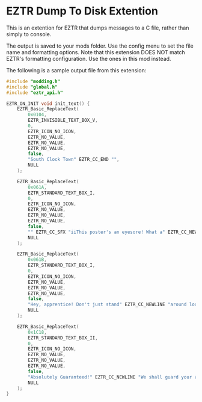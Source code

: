# EZTR Dump To Disk Extention

This is an extention for EZTR that dumps messages to a C file, rather than simply to console.

The output is saved to your mods folder. Use the config menu to set the file name and formatting options.
Note that this extension DOES NOT match EZTR's formatting configuration. Use the ones in this mod instead.

The following is a sample output file from this extension:

```C
#include "modding.h"
#include "global.h"
#include "eztr_api.h"

EZTR_ON_INIT void init_text() {
    EZTR_Basic_ReplaceText(
        0x0104,
        EZTR_INVISIBLE_TEXT_BOX_V,
        0,
        EZTR_ICON_NO_ICON,
        EZTR_NO_VALUE,
        EZTR_NO_VALUE,
        EZTR_NO_VALUE,
        false,
        "South Clock Town" EZTR_CC_END "",
        NULL
    );

    EZTR_Basic_ReplaceText(
        0x061A,
        EZTR_STANDARD_TEXT_BOX_I,
        0,
        EZTR_ICON_NO_ICON,
        EZTR_NO_VALUE,
        EZTR_NO_VALUE,
        EZTR_NO_VALUE,
        false,
        "" EZTR_CC_SFX "iiThis poster's an eyesore! What a" EZTR_CC_NEWLINE "sorry collection of cowards!!" EZTR_CC_NEWLINE "Bluh-yek! Foo!" EZTR_CC_EVENT2 "" EZTR_CC_END "",
        NULL
    );

    EZTR_Basic_ReplaceText(
        0x061B,
        EZTR_STANDARD_TEXT_BOX_I,
        0,
        EZTR_ICON_NO_ICON,
        EZTR_NO_VALUE,
        EZTR_NO_VALUE,
        EZTR_NO_VALUE,
        false,
        "Hey, apprentice! Don't just stand" EZTR_CC_NEWLINE "around lookin' at the sky all" EZTR_CC_NEWLINE "day!" EZTR_CC_EVENT2 "" EZTR_CC_END "",
        NULL
    );

    EZTR_Basic_ReplaceText(
        0x1C18,
        EZTR_STANDARD_TEXT_BOX_II,
        0,
        EZTR_ICON_NO_ICON,
        EZTR_NO_VALUE,
        EZTR_NO_VALUE,
        EZTR_NO_VALUE,
        false,
        "Absolutely Guaranteed!" EZTR_CC_NEWLINE "We shall guard your assets!" EZTR_CC_NEWLINE "        Clock Town Bank" EZTR_CC_END "",
        NULL
    );
}
```
